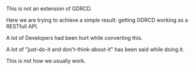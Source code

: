 This is not an extension of GDRCD.

Here we are trying to achieve a simple result: getting GDRCD working as a RESTfull API.

A lot of Developers had been hurt while converting this.

A lot of "just-do-it and don't-think-about-it" has been said while doing it.

This is not how we usually work.